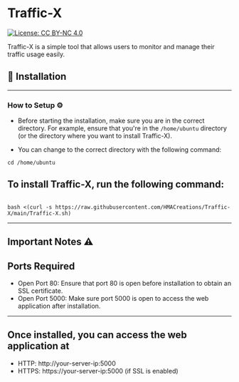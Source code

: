 # Traffic-X  
[![License: CC BY-NC 4.0](https://img.shields.io/badge/License-CC%20BY--NC%204.0-lightgrey.svg)](https://creativecommons.org/licenses/by-nc/4.0/)


Traffic-X is a simple tool that allows users to monitor and manage their traffic usage easily.

## 🚀 Installation
---
### How to Setup ⚙️

- Before starting the installation, make sure you are in the correct directory. For example, ensure that you're in the `/home/ubuntu` directory (or the directory where you want to install Traffic-X). 

- You can change to the correct directory with the following command:

```
cd /home/ubuntu
```
To install Traffic-X, run the following command:
---
```

bash <(curl -s https://raw.githubusercontent.com/HMACreations/Traffic-X/main/Traffic-X.sh)
```

---
## Important Notes ⚠️
## Ports Required

- Open Port 80: Ensure that port 80 is open before installation to obtain an SSL certificate.
- Open Port 5000: Make sure port 5000 is open to access the web application after installation.

---

## Once installed, you can access the web application at
- HTTP: http://your-server-ip:5000
- HTTPS: https://your-server-ip:5000 (if SSL is enabled)
 
